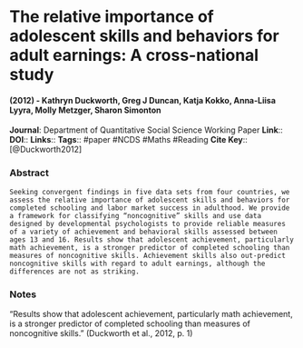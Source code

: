 # The relative importance of adolescent skills and behaviors for adult earnings: A cross-national study
#### (2012) - Kathryn Duckworth, Greg J Duncan, Katja Kokko, Anna-Liisa Lyyra, Molly Metzger, Sharon Simonton
**Journal**: Department of Quantitative Social Science Working Paper
**Link**:: 
**DOI**:: 
**Links**:: 
**Tags**:: #paper #NCDS #Maths #Reading 
**Cite Key**:: [@Duckworth2012]

### Abstract

```
Seeking convergent findings in five data sets from four countries, we assess the relative importance of adolescent skills and behaviors for completed schooling and labor market success in adulthood. We provide a framework for classifying “noncognitive” skills and use data designed by developmental psychologists to provide reliable measures of a variety of achievement and behavioral skills assessed between ages 13 and 16. Results show that adolescent achievement, particularly math achievement, is a stronger predictor of completed schooling than measures of noncognitive skills. Achievement skills also out-predict noncognitive skills with regard to adult earnings, although the differences are not as striking.
```

### Notes

“Results show that adolescent achievement, particularly math achievement, is a stronger predictor of completed schooling than measures of noncognitive skills.” (Duckworth et al., 2012, p. 1)